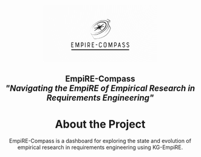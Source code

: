 <!-- PROJECT LOGO -->
<br />
<div align="center">
  <a href="https://github.com/okarras/EmpiRE-Compass">
    <img src="logo.png" alt="Logo" width="300" height="150">
  </a>

<h2 align="center">EmpiRE-Compass<br/>
<i>"Navigating the EmpiRE of Empirical Research in Requirements Engineering"</i></h2>

# About the Project
EmpiRE-Compass is a dashboard for exploring the state and evolution of empirical research in requirements engineering using KG-EmpiRE.
